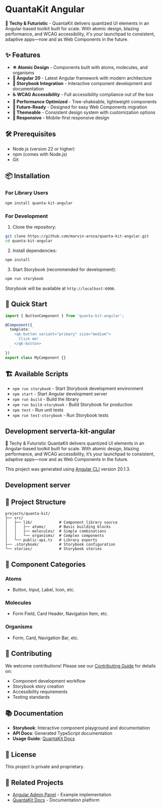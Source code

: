 # QuantaKit Angular

🚀 **Techy & Futuristic** - QuantaKit delivers quantized UI elements in an Angular-based toolkit built for scale. With atomic design, blazing performance, and WCAG accessibility, it's your launchpad to consistent, adaptive apps—now and as Web Components in the future.

## ✨ Features

- **⚛️ Atomic Design** - Components built with atoms, molecules, and organisms
- **🚀 Angular 20** - Latest Angular framework with modern architecture
- **📖 Storybook Integration** - Interactive component development and documentation
- **♿ WCAG Accessibility** - Full accessibility compliance out of the box
- **🎯 Performance Optimized** - Tree-shakeable, lightweight components
- **🔮 Future-Ready** - Designed for easy Web Components migration
- **🎨 Themeable** - Consistent design system with customization options
- **📱 Responsive** - Mobile-first responsive design

## 🛠️ Prerequisites

- Node.js (version 22 or higher)
- npm (comes with Node.js)
- Git

## 📦 Installation

### For Library Users

```bash
npm install quanta-kit-angular
```

### For Development

1. Clone the repository:
```bash
git clone https://github.com/marvin-aroza/quanta-kit-angular.git
cd quanta-kit-angular
```

2. Install dependencies:
```bash
npm install
```

3. Start Storybook (recommended for development):
```bash
npm run storybook
```

Storybook will be available at `http://localhost:6006`.

## 🚀 Quick Start

```typescript
import { ButtonComponent } from 'quanta-kit-angular';

@Component({
  template: `
    <qk-button variant="primary" size="medium">
      Click me!
    </qk-button>
  `
})
export class MyComponent {}
```

## 🏗️ Available Scripts

- `npm run storybook` - Start Storybook development environment
- `npm start` - Start Angular development server
- `npm run build` - Build the library
- `npm run build-storybook` - Build Storybook for production
- `npm test` - Run unit tests
- `npm run test-storybook` - Run Storybook tests

## Development serverta-kit-angular
🚀 Techy &amp; Futuristic QuantaKit delivers quantized UI elements in an Angular-based toolkit built for scale. With atomic design, blazing performance, and WCAG accessibility, it’s your launchpad to consistent, adaptive apps—now and as Web Components in the future.

This project was generated using [Angular CLI](https://github.com/angular/angular-cli) version 20.1.3.

## Development server

## 📁 Project Structure

```
projects/quanta-kit/
├── src/
│   ├── lib/            # Component library source
│   │   ├── atoms/      # Basic building blocks
│   │   ├── molecules/  # Simple combinations
│   │   └── organisms/  # Complex components
│   └── public-api.ts   # Library exports
├── .storybook/         # Storybook configuration
└── stories/            # Storybook stories
```

## 🎨 Component Categories

### Atoms
- Button, Input, Label, Icon, etc.

### Molecules  
- Form Field, Card Header, Navigation Item, etc.

### Organisms
- Form, Card, Navigation Bar, etc.

## 🤝 Contributing

We welcome contributions! Please see our [Contributing Guide](CONTRIBUTING.md) for details on:
- Component development workflow
- Storybook story creation
- Accessibility requirements
- Testing standards

## 📚 Documentation

- **Storybook**: Interactive component playground and documentation
- **API Docs**: Generated TypeScript documentation
- **Usage Guide**: [QuantaKit Docs](https://github.com/marvin-aroza/quanta-kit-angular-docs)

## 📄 License

This project is private and proprietary.

## 🔗 Related Projects

- [Angular Admin Panel](https://github.com/marvin-aroza/angular-admin-panel) - Example implementation
- [QuantaKit Docs](https://github.com/marvin-aroza/quanta-kit-angular-docs) - Documentation platform
